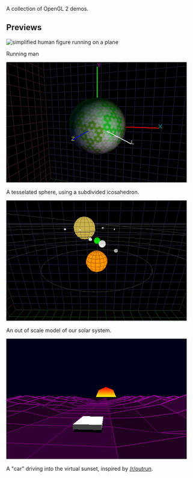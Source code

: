 A collection of OpenGL 2 demos.

## Previews
![simplified human figure running on a plane](figurine3.gif)

Running man

![colorful sphere spinning with changing illumination](lightcube.gif)

A tesselated sphere, using a subdivided icosahedron. 

![Model of solar system in motion, planets with moons orbiting the sun.](planets.gif)

An out of scale model of our solar system.

![white block driving towards virutal sunset](outrun.gif)

A "car" driving into the virtual sunset, inspired by [/r/outrun](http://www.reddit.com/r/outrun).
